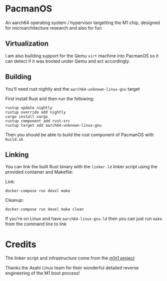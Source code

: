 # PacmanOS
An aarch64 operating system / hypervisor targetting the M1 chip, designed for microarchitecture research and also for fun

## Virtualization

I am also building support for the Qemu `virt` machine into PacmanOS so it can detect if it was booted under Qemu and act accordingly.

## Building

You'll need rust nightly and the `aarch64-unknown-linux-gnu` target

First install Rust and then run the following:

```
rustup update nightly
rustup override add nightly
cargo install xargo
rustup component add rust-src
rustup target add aarch64-unknown-linux-gnu
```

Then you should be able to build the rust component of PacmanOS with `build.sh`

## Linking

You can link the built Rust binary with the `linker.ld` linker script using the provided container and Makefile:

Link:

`docker-compose run devel make`

Cleanup:

`docker-compose run devel make clean`

If you're on Linux and have `aarch64-linux-gnu-ld` then you can just run `make` from the command line to link

# Credits

The linker script and infrastructure come from the [m1n1 project](https://github.com/AsahiLinux/m1n1)

Thanks the Asahi Linux team for their wonderful detailed reverse engineering of the M1 boot process!
